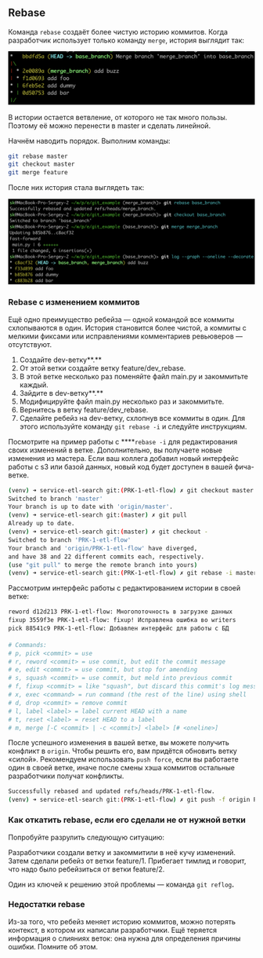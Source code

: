 ## Rebase

Команда `rebase` создаёт более чистую историю коммитов. Когда разработчик использует только команду `merge`, история выглядит так:

![6_1_tree](pictures/6_1_tree.png)

В истории остается ветвление, от которого не так много пользы. Поэтому её можно перенести в master и сделать линейной.

Начнём наводить порядок. Выполним команды:

```bash
git rebase master
git checkout master
git merge feature
```

После них история стала выглядеть так: 

![6_2_bash](pictures/6_2_bash.png)

### Rebase с изменением коммитов

Ещё одно преимущество ребейза — одной командой все коммиты схлопываются в один. История становится более чистой, а коммиты с мелкими фиксами или исправлениями комментариев ревьюверов — отсутствуют. 

1. Создайте dev-ветку**.**
2. От этой ветки создайте ветку feature/dev_rebase.
3. В этой ветке несколько раз поменяйте файл main.py и закоммитьте каждый.
4. Зайдите в dev-ветку**.**
5. Модифицируйте файл main.py несколько раз и закоммитьте. 
6. Вернитесь в ветку feature/dev_rebase.
7. Сделайте ребейз на dev-ветку, схлопнув все коммиты в один. Для этого используйте команду `git rebase -i` и следуйте инструкциям. 

Посмотрите на пример работы с ****`rebase -i` для редактирования своих изменений в ветке. Дополнительно, вы получаете новые изменения из мастера. Если ваш коллега добавил новый интерфейс работы с s3 или базой данных, новый код будет доступен в вашей фича-ветке. 

```bash
(venv) ➜ service-etl-search git:(PRK-1-etl-flow) ✗ git checkout master
Switched to branch 'master'
Your branch is up to date with 'origin/master'.
(venv) ➜ service-etl-search git:(master) ✗ git pull
Already up to date.
(venv) ➜ service-etl-search git:(master) ✗ git checkout -
Switched to branch 'PRK-1-etl-flow'
Your branch and 'origin/PRK-1-etl-flow' have diverged,
and have 38 and 22 different commits each, respectively.
(use "git pull" to merge the remote branch into yours)
(venv) ➜ service-etl-search git:(PRK-1-etl-flow) ✗ git rebase -i master
```

Рассмотрим интерфейс работы с редактированием истории в своей ветке:

```bash
reword d12d213 PRK-1-etl-flow: Многопоточность в загрузке данных
fixup 3559f3e PRK-1-etl-flow: fixup! Исправлена ошибка во writers
pick 88541c9 PRK-1-etl-flow: Добавлен интерфейс для работы с БД 

# Commands:
# p, pick <commit> = use
# r, reword <commit> = use commit, but edit the commit message
# e, edit <commit> = use commit, but stop for amending
# s, squash <commit> = use commit, but meld into previous commit
# f, fixup <commit> = like "squash", but discard this commit's log message
# x, exec <command> = run command (the rest of the line) using shell
# d, drop <commit> = remove commit
# l, label <label> = label current HEAD with a name
# t, reset <label> = reset HEAD to a label
# m, merge [-C <commit> | -c <commit>] <label> [# <oneline>]
```

После успешного изменения в вашей ветке, вы можете получить конфликт в `origin`. Чтобы решить его, вам придётся обновить ветку «силой». Рекомендуем использовать `push force`, если вы работаете один в своей ветке, иначе после смены хэша коммитов остальные разработчики получат конфликты. 

```bash
Successfully rebased and updated refs/heads/PRK-1-etl-flow.
(venv) ➜ service-etl-search git:(PRK-1-etl-flow) ✗ git push -f origin PRK-1-etl-flow
```

### Как откатить rebase, если его сделали не от нужной ветки

Попробуйте разрулить следующую ситуацию:

Разработчики создали ветку и закоммитили в неё кучу изменений. Затем сделали ребейз от ветки feature/1. Прибегает тимлид и говорит, что надо было ребейзиться от ветки feature/2.

Один из ключей к решению этой проблемы — команда `git reflog`**.** 

### Недостатки rebase

Из-за того, что ребейз меняет историю коммитов, можно потерять контекст, в котором их написали разработчики. Ещё теряется информация о слияниях веток: она нужна для определения причины ошибки. Помните об этом.